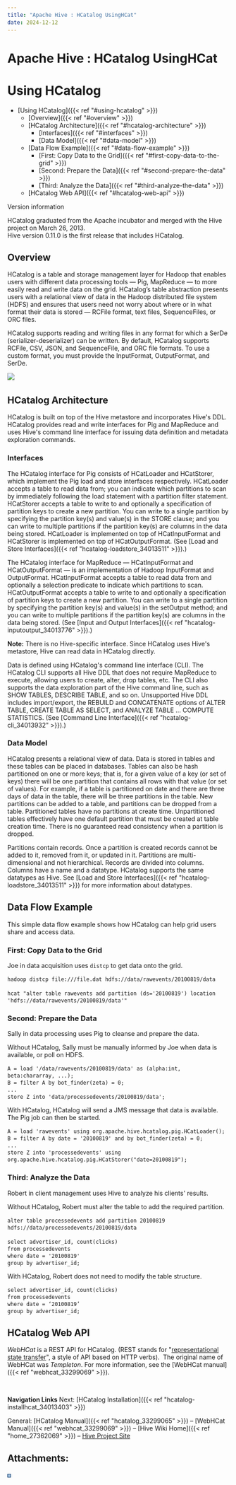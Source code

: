 ```yaml
---
title: "Apache Hive : HCatalog UsingHCat"
date: 2024-12-12
---
```


# Apache Hive : HCatalog UsingHCat

# Using HCatalog

* [Using HCatalog]({{< ref "#using-hcatalog" >}})
	+ [Overview]({{< ref "#overview" >}})
	+ [HCatalog Architecture]({{< ref "#hcatalog-architecture" >}})
		- [Interfaces]({{< ref "#interfaces" >}})
		- [Data Model]({{< ref "#data-model" >}})
	+ [Data Flow Example]({{< ref "#data-flow-example" >}})
		- [First: Copy Data to the Grid]({{< ref "#first-copy-data-to-the-grid" >}})
		- [Second: Prepare the Data]({{< ref "#second-prepare-the-data" >}})
		- [Third: Analyze the Data]({{< ref "#third-analyze-the-data" >}})
	+ [HCatalog Web API]({{< ref "#hcatalog-web-api" >}})

Version information

HCatalog graduated from the Apache incubator and merged with the Hive project on March 26, 2013.  
 Hive version 0.11.0 is the first release that includes HCatalog.

## Overview

HCatalog is a table and storage management layer for Hadoop that enables users with different data processing tools — Pig, MapReduce — to more easily read and write data on the grid. HCatalog’s table abstraction presents users with a relational view of data in the Hadoop distributed file system (HDFS) and ensures that users need not worry about where or in what format their data is stored — RCFile format, text files, SequenceFiles, or ORC files.

HCatalog supports reading and writing files in any format for which a SerDe (serializer-deserializer) can be written. By default, HCatalog supports RCFile, CSV, JSON, and SequenceFile, and ORC file formats. To use a custom format, you must provide the InputFormat, OutputFormat, and SerDe.

![](/attachments/34013260/34177026.jpg)

## HCatalog Architecture

HCatalog is built on top of the Hive metastore and incorporates Hive's DDL. HCatalog provides read and write interfaces for Pig and MapReduce and uses Hive's command line interface for issuing data definition and metadata exploration commands.

### Interfaces

The HCatalog interface for Pig consists of HCatLoader and HCatStorer, which implement the Pig load and store interfaces respectively. HCatLoader accepts a table to read data from; you can indicate which partitions to scan by immediately following the load statement with a partition filter statement. HCatStorer accepts a table to write to and optionally a specification of partition keys to create a new partition. You can write to a single partition by specifying the partition key(s) and value(s) in the STORE clause; and you can write to multiple partitions if the partition key(s) are columns in the data being stored. HCatLoader is implemented on top of HCatInputFormat and HCatStorer is implemented on top of HCatOutputFormat. (See [Load and Store Interfaces]({{< ref "hcatalog-loadstore_34013511" >}}).)

The HCatalog interface for MapReduce — HCatInputFormat and HCatOutputFormat — is an implementation of Hadoop InputFormat and OutputFormat. HCatInputFormat accepts a table to read data from and optionally a selection predicate to indicate which partitions to scan. HCatOutputFormat accepts a table to write to and optionally a specification of partition keys to create a new partition. You can write to a single partition by specifying the partition key(s) and value(s) in the setOutput method; and you can write to multiple partitions if the partition key(s) are columns in the data being stored. (See [Input and Output Interfaces]({{< ref "hcatalog-inputoutput_34013776" >}}).)

**Note:** There is no Hive-specific interface. Since HCatalog uses Hive's metastore, Hive can read data in HCatalog directly.

Data is defined using HCatalog's command line interface (CLI). The HCatalog CLI supports all Hive DDL that does not require MapReduce to execute, allowing users to create, alter, drop tables, etc. The CLI also supports the data exploration part of the Hive command line, such as SHOW TABLES, DESCRIBE TABLE, and so on. Unsupported Hive DDL includes import/export, the REBUILD and CONCATENATE options of ALTER TABLE, CREATE TABLE AS SELECT, and ANALYZE TABLE ... COMPUTE STATISTICS. (See [Command Line Interface]({{< ref "hcatalog-cli_34013932" >}}).)

### Data Model

HCatalog presents a relational view of data. Data is stored in tables and these tables can be placed in databases. Tables can also be hash partitioned on one or more keys; that is, for a given value of a key (or set of keys) there will be one partition that contains all rows with that value (or set of values). For example, if a table is partitioned on date and there are three days of data in the table, there will be three partitions in the table. New partitions can be added to a table, and partitions can be dropped from a table. Partitioned tables have no partitions at create time. Unpartitioned tables effectively have one default partition that must be created at table creation time. There is no guaranteed read consistency when a partition is dropped.

Partitions contain records. Once a partition is created records cannot be added to it, removed from it, or updated in it. Partitions are multi-dimensional and not hierarchical. Records are divided into columns. Columns have a name and a datatype. HCatalog supports the same datatypes as Hive. See [Load and Store Interfaces]({{< ref "hcatalog-loadstore_34013511" >}}) for more information about datatypes.

## Data Flow Example

This simple data flow example shows how HCatalog can help grid users share and access data.

### First: Copy Data to the Grid

Joe in data acquisition uses `distcp` to get data onto the grid.

```
hadoop distcp file:///file.dat hdfs://data/rawevents/20100819/data

hcat "alter table rawevents add partition (ds='20100819') location 'hdfs://data/rawevents/20100819/data'"

```

### Second: Prepare the Data

Sally in data processing uses Pig to cleanse and prepare the data.

Without HCatalog, Sally must be manually informed by Joe when data is available, or poll on HDFS.

```
A = load '/data/rawevents/20100819/data' as (alpha:int, beta:chararray, ...);
B = filter A by bot_finder(zeta) = 0;
...
store Z into 'data/processedevents/20100819/data';

```

With HCatalog, HCatalog will send a JMS message that data is available. The Pig job can then be started.

```
A = load 'rawevents' using org.apache.hive.hcatalog.pig.HCatLoader();
B = filter A by date = '20100819' and by bot_finder(zeta) = 0;
...
store Z into 'processedevents' using org.apache.hive.hcatalog.pig.HCatStorer("date=20100819");

```

### Third: Analyze the Data

Robert in client management uses Hive to analyze his clients' results.

Without HCatalog, Robert must alter the table to add the required partition.

```
alter table processedevents add partition 20100819 hdfs://data/processedevents/20100819/data

select advertiser_id, count(clicks)
from processedevents
where date = '20100819'
group by advertiser_id;

```

With HCatalog, Robert does not need to modify the table structure.

```
select advertiser_id, count(clicks)
from processedevents
where date = ‘20100819’
group by advertiser_id;

```

## HCatalog Web API

*WebHCat* is a REST API for HCatalog. (REST stands for "[representational state transfer](http://en.wikipedia.org/wiki/Representational_state_transfer)", a style of API based on HTTP verbs).  The original name of WebHCat was *Templeton*. For more information, see the [WebHCat manual]({{< ref "webhcat_33299069" >}}).

 

**Navigation Links**
Next: [HCatalog Installation]({{< ref "hcatalog-installhcat_34013403" >}})

General: [HCatalog Manual]({{< ref "hcatalog_33299065" >}}) – [WebHCat Manual]({{< ref "webhcat_33299069" >}}) – [Hive Wiki Home]({{< ref "home_27362069" >}}) – [Hive Project Site](http://hive.apache.org/)

## Attachments:

![](images/icons/bullet_blue.gif)

 

 

